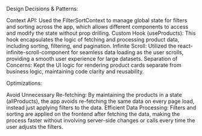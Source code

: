 Design Decisions & Patterns:

Context API: Used the FilterSortContext to manage global state for filters and sorting across the app, which allows different components to access and modify the state without prop drilling.
Custom Hook (useProducts): This hook encapsulates the logic of fetching and processing product data, including sorting, filtering, and pagination.
Infinite Scroll: Utilized the react-infinite-scroll-component for seamless data loading as the user scrolls, providing a smooth user experience for large datasets.
Separation of Concerns: Kept the UI logic for rendering product cards separate from business logic, maintaining code clarity and reusability.



Optimizations:

Avoid Unnecessary Re-fetching: By maintaining the products in a state (allProducts), the app avoids re-fetching the same data on every page load, instead just applying filters to the data.
Efficient Data Processing: Filters and sorting are applied on the frontend after fetching the data, making the process faster without involving server-side changes or calls every time the user adjusts the filters.